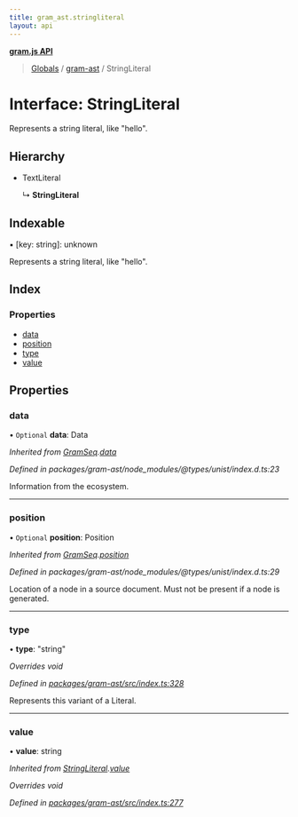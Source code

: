 ```yaml
---
title: gram_ast.stringliteral
layout: api
---
```


**[gram.js API](../README.md)**

> [Globals](../globals.md) / [gram-ast](../modules/gram_ast.md) / StringLiteral

# Interface: StringLiteral

Represents a string literal, like "hello".

## Hierarchy

* TextLiteral

  ↳ **StringLiteral**

## Indexable

▪ [key: string]: unknown

Represents a string literal, like "hello".

## Index

### Properties

* [data](gram_ast.stringliteral.md#data)
* [position](gram_ast.stringliteral.md#position)
* [type](gram_ast.stringliteral.md#type)
* [value](gram_ast.stringliteral.md#value)

## Properties

### data

• `Optional` **data**: Data

*Inherited from [GramSeq](gram_ast.gramseq.md).[data](gram_ast.gramseq.md#data)*

*Defined in packages/gram-ast/node_modules/@types/unist/index.d.ts:23*

Information from the ecosystem.

___

### position

• `Optional` **position**: Position

*Inherited from [GramSeq](gram_ast.gramseq.md).[position](gram_ast.gramseq.md#position)*

*Defined in packages/gram-ast/node_modules/@types/unist/index.d.ts:29*

Location of a node in a source document.
Must not be present if a node is generated.

___

### type

•  **type**: \"string\"

*Overrides void*

*Defined in [packages/gram-ast/src/index.ts:328](https://github.com/gram-data/gram-js/blob/fd9a123/packages/gram-ast/src/index.ts#L328)*

Represents this variant of a Literal.

___

### value

•  **value**: string

*Inherited from [StringLiteral](gram_ast.stringliteral.md).[value](gram_ast.stringliteral.md#value)*

*Overrides void*

*Defined in [packages/gram-ast/src/index.ts:277](https://github.com/gram-data/gram-js/blob/fd9a123/packages/gram-ast/src/index.ts#L277)*
